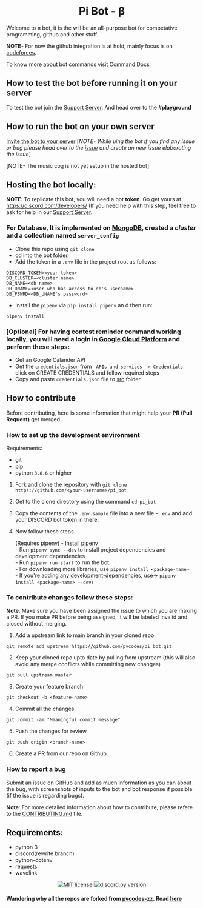 <h1 align=center> Pi Bot - β</h1>
<p>
Welcome to π bot, it is the will be an all-purpose bot for competative programming, github and other stuff.

**NOTE**- For now the github integration is at hold, mainly focus is on [codeforces](https://codeforces.com).

</p>

To know more about bot commands visit [Command Docs](docs/COMMAND.md)

<h2> How to test the bot before running it on your server</h2>

To test the bot join the [Support Server](https://discord.gg/FjVVkTtbgp). And head over to the **\#playground**

## How to run the bot on your own server

[Invite the bot to your server](https://discordapp.com/oauth2/authorize?&client_id=833191736335400970&scope=bot)
[_NOTE- While uing the bot if you find any issue or bug please head over to the [issue](https://github.com/pvcodes/pi_bot/issues) and create an new issue elaborating the issue_]

[NOTE- The music cog is not yet setup in the hosted bot]

## Hosting the bot locally:

**NOTE**: To replicate this bot, you will need a bot **token**. Go get yours at https://discord.com/developers/ (If you need help with this step, feel free to ask for help in our [Support Server](https://discord.gg/FjVVkTtbgp).

### For Database, It is implemented on [MongoDB](https://www.mongodb.com/), created a *cluster* and a collection named `server_config`



- Clone this repo using `git clone`
- cd into the bot folder.
- Add the token in a `.env` file in the project root as follows:

```text
DISCORD_TOKEN=<your token>
DB_CLUSTER=<cluster name>
DB_NAME=<db name>
DB_UNAME=<user who has access to db's username>
DB_PSWRD=<DB_UNAME's password>

```

- Install the `pipenv` via `pip install pipenv` an d then run:

```
pipenv install
```

### [Optional] For having contest reminder command working locally, you will need a login in [Google Cloud Platform](https://console.cloud.google.com/) and perform these steps:

- Get an Google Calander API
- Get the `credentials.json` from &nbsp; `APIs and services -> Credentials` &nbsp; click on CREATE CREDENTIALS and follow required steps
- Copy and paste `credentials.json` file to [src](/src) folder 

## How to contribute

Before contributing, here is some information that might help your **PR (Pull Request)** get merged.

### How to set up the development environment

Requirements:

- git
- pip
- python `3.8.6` or higher

1. Fork and clone the repository with `git clone https://github.com/<your-username>/pi_bot`
2. Get to the clone directory using the command `cd pi_bot`
3. Copy the contents of the `.env.sample` file into a new file - `.env` and add your DISCORD bot token in there.
4. Now follow these steps

   (Requires [pipenv](https://pipenv.pypa.io/en/latest/))
   \- Install pipenv\
   \- Run `pipenv sync --dev` to install project dependencies and development dependencies\
   \- Run `pipenv run start` to run the bot.\
   \- For downloading more libraries, use `pipenv install <package-name>`\
   \- If you're adding any development-dependencies, use-> `pipenv install <package-name> --dev`\

### To contribute changes follow these steps:

**Note**: Make sure you have been assigned the issue to which you are making a PR. If you make PR before being assigned, It will be labeled invalid and closed without merging.

1. Add a upstream link to main branch in your cloned repo

```
git remote add upstream https://github.com/pvcodes/pi_bot.git
```

2. Keep your cloned repo upto date by pulling from upstream (this will also avoid any merge conflicts while committing new changes)

```
git pull upstream master
```

3. Create your feature branch

```
git checkout -b <feature-name>
```

4. Commit all the changes

```
git commit -am "Meaningful commit message"
```

5. Push the changes for review

```
git push origin <branch-name>
```

6. Create a PR from our repo on Github.

### How to report a bug

Submit an issue on GitHub and add as much information as you can about the bug, with screenshots of inputs to the bot and bot response if possible (if the issue is regarding bugs).

**Note**: For more detailed information about how to contribute, please refere to the [CONTRIBUTING.md](docs/CONTRIBUTING.md) file.

## Requirements:

- python 3
- discord(rewrite branch)
- python-dotenv
- requests
- wavelink
</p>

<div align="center">
<a href="docs/LICENSE.md"><img src="https://img.shields.io/github/license/Vyvy-vi/TearDrops?style=flat-square" alt="MIT license"></a>
<a href="https://github.com/Rapptz/discord.py/releases/tag/v1.5.0"><img src="https://img.shields.io/badge/discord.py-v1.6.0-7289da.svg?style=flat-square" alt="discord.py version"></a>
</div>


#### Wandering why all the repos are forked from <b>[pvcodes-zz](https://github.com/pvcodes-zz)</b>. Read [here](https://github.com/pvcodes/github-repo-cloner#where-did-the-idea-came-from)